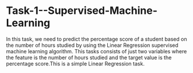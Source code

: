 # Task-1--Supervised-Machine-Learning
In this task, we need to predict the percentage score of a student based on the number of hours studied by using the Linear Regression supervised machine learning algorithm. This tasks consists of just two variables where the feature is the number of hours studied and the target value is the percentage score.This is a simple Linear Regression task.
